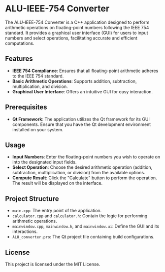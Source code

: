 # ALU-IEEE-754 Converter

The ALU-IEEE-754 Converter is a C++ application designed to perform arithmetic operations on floating-point numbers following the IEEE 754 standard. It provides a graphical user interface (GUI) for users to input numbers and select operations, facilitating accurate and efficient computations.

## Features

- **IEEE 754 Compliance**: Ensures that all floating-point arithmetic adheres to the IEEE 754 standard.
- **Basic Arithmetic Operations**: Supports addition, subtraction, multiplication, and division.
- **Graphical User Interface**: Offers an intuitive GUI for easy interaction.

## Prerequisites

- **Qt Framework**: The application utilizes the Qt framework for its GUI components. Ensure that you have the Qt development environment installed on your system.

## Usage

- **Input Numbers**: Enter the floating-point numbers you wish to operate on into the designated input fields.
- **Select Operation**: Choose the desired arithmetic operation (addition, subtraction, multiplication, or division) from the available options.
- **Compute Result**: Click the "Calculate" button to perform the operation. The result will be displayed on the interface.

## Project Structure

- `main.cpp`: The entry point of the application.
- `calculator.cpp` and `calculator.h`: Contain the logic for performing arithmetic operations.
- `mainwindow.cpp`, `mainwindow.h`, and `mainwindow.ui`: Define the GUI and its interactions.
- `ALU_converter.pro`: The Qt project file containing build configurations.

## License

This project is licensed under the MIT License.
